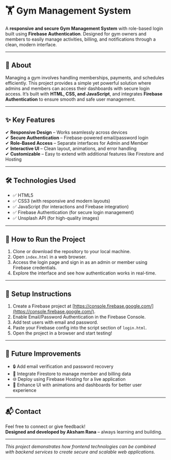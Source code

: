 # 🏋️ Gym Management System

A **responsive and secure Gym Management System** with role-based login built using **Firebase Authentication**. Designed for gym owners and members to easily manage activities, billing, and notifications through a clean, modern interface.

---

## 📖 About

Managing a gym involves handling memberships, payments, and schedules efficiently. This project provides a simple yet powerful solution where admins and members can access their dashboards with secure login access. It’s built with **HTML, CSS, and JavaScript**, and integrates **Firebase Authentication** to ensure smooth and safe user management.

---

## ✨ Key Features

✔ **Responsive Design** – Works seamlessly across devices  
✔ **Secure Authentication** – Firebase-powered email/password login  
✔ **Role-Based Access** – Separate interfaces for Admin and Member  
✔ **Interactive UI** – Clean layout, animations, and error handling  
✔ **Customizable** – Easy to extend with additional features like Firestore and Hosting  

---

## 🛠 Technologies Used

- ✅ HTML5  
- ✅ CSS3 (with responsive and modern layouts)  
- ✅ JavaScript (for interactions and Firebase integration)  
- ✅ Firebase Authentication (for secure login management)  
- ✅ Unsplash API (for high-quality images)

---

## 🚀 How to Run the Project

1. Clone or download the repository to your local machine.
2. Open `index.html` in a web browser.
3. Access the login page and sign in as an admin or member using Firebase credentials.
4. Explore the interface and see how authentication works in real-time.

---

## 🔧 Setup Instructions

1. Create a Firebase project at [https://console.firebase.google.com/](https://console.firebase.google.com/).
2. Enable Email/Password Authentication in the Firebase Console.
3. Add test users with email and password.
4. Paste your Firebase config into the script section of `login.html`.
5. Open the project in a browser and start testing!

---

## 📌 Future Improvements

- 🔒 Add email verification and password recovery  
- 📂 Integrate Firestore to manage member and billing data  
- 🌐 Deploy using Firebase Hosting for a live application  
- 🎨 Enhance UI with animations and dashboards for better user experience

---

## 📬 Contact

Feel free to connect or give feedback!  
**Designed and developed by Aksham Rana** – always learning and building.

---

_This project demonstrates how frontend technologies can be combined with backend services to create secure and scalable web applications._
